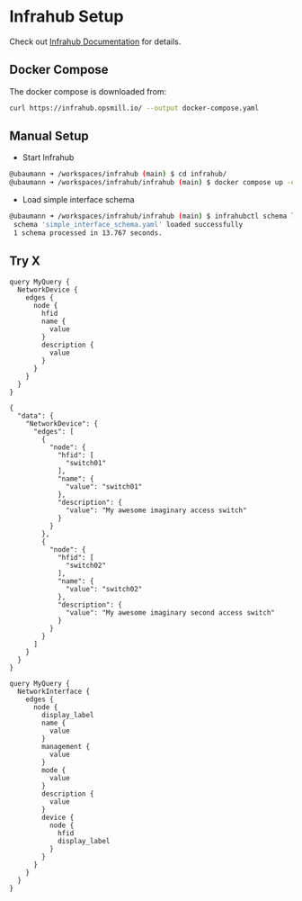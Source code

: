 # Infrahub Setup

Check out [Infrahub Documentation](https://docs.infrahub.app/guides/installation) for details.

## Docker Compose

The docker compose is downloaded from:

```bash
curl https://infrahub.opsmill.io/ --output docker-compose.yaml
```


## Manual Setup

- Start Infrahub
```bash
@ubaumann ➜ /workspaces/infrahub (main) $ cd infrahub/
@ubaumann ➜ /workspaces/infrahub/infrahub (main) $ docker compose up -d
```

- Load simple interface schema
```bash
@ubaumann ➜ /workspaces/infrahub/infrahub (main) $ infrahubctl schema load simple_interface_schema.yaml 
 schema 'simple_interface_schema.yaml' loaded successfully
 1 schema processed in 13.767 seconds.
```


## Try X
```
query MyQuery {
  NetworkDevice {
    edges {
      node {
        hfid
        name {
          value
        }
        description {
          value
        }
      }
    }
  }
}
```

```
{
  "data": {
    "NetworkDevice": {
      "edges": [
        {
          "node": {
            "hfid": [
              "switch01"
            ],
            "name": {
              "value": "switch01"
            },
            "description": {
              "value": "My awesome imaginary access switch"
            }
          }
        },
        {
          "node": {
            "hfid": [
              "switch02"
            ],
            "name": {
              "value": "switch02"
            },
            "description": {
              "value": "My awesome imaginary second access switch"
            }
          }
        }
      ]
    }
  }
}
```


```
query MyQuery {
  NetworkInterface {
    edges {
      node {
        display_label
        name {
          value
        }
        management {
          value
        }
        mode {
          value
        }
        description {
          value
        }
        device {
          node {
            hfid
            display_label
          }
        }
      }
    }
  }
}
```



